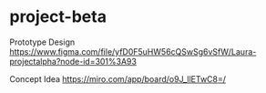 # project-beta

Prototype Design
https://www.figma.com/file/yfD0F5uHW56cQSwSg6vSfW/Laura-projectalpha?node-id=301%3A93

Concept Idea
https://miro.com/app/board/o9J_llETwC8=/
